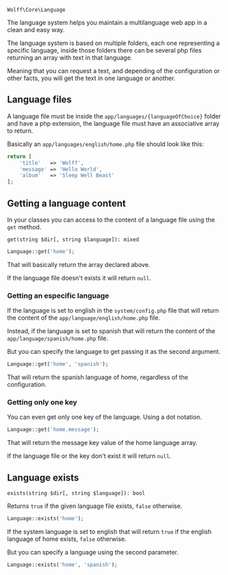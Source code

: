 `Wolff\Core\Language`

The language system helps you maintain a multilanguage web app in a clean and easy way.

The language system is based on multiple folders, each one representing a specific language, inside those folders there can be several php files returning an array with text in that language.

Meaning that you can request a text, and depending of the configuration or other facts, you will get the text in one language or another.

## Language files

A language file must be inside the `app/languages/{languageOfChoice}` folder and have a php extension, the language file must have an associative array to return.

Basically an `app/languages/english/home.php` file should look like this:

```php
return [
    'title'   => 'Wolff',
    'message' => 'Hello World',
    'album'   => 'Sleep Well Beast'
];
```

## Getting a language content

In your classes you can access to the content of a language file using the `get` method.

`get(string $dir[, string $language]): mixed`

```php
Language::get('home');
```

That will basically return the array declared above.

If the language file doesn't exists it will return `null`.

### Getting an especific language

If the language is set to english in the `system/config.php` file that will return the content of the `app/language/english/home.php` file.

Instead, if the language is set to spanish that will return the content of the `app/language/spanish/home.php` file.

But you can specify the language to get passing it as the second argument.

```php
Language::get('home', 'spanish');
```

That will return the spanish language of home, regardless of the configuration.

### Getting only one key

You can even get only one key of the language. Using a dot notation.

```php
Language::get('home.message');
```

That will return the message key value of the home language array.

If the language file or the key don't exist it will return `null`.

## Language exists

`exists(string $dir[, string $language]): bool`

Returns `true` if the given language file exists, `false` otherwise.

```php
Language::exists('home');
```

If the system language is set to english that will return `true` if the english language of home exists, `false` otherwise.

But you can specify a language using the second parameter.

```php
Language::exists('home', 'spanish');
```
